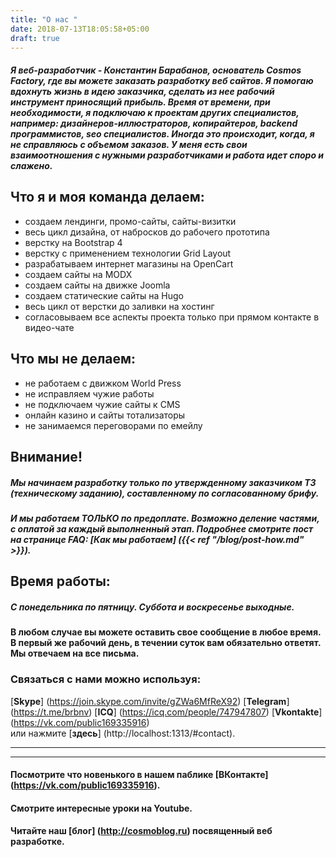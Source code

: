 ```yaml
---
title: "О нас "
date: 2018-07-13T18:05:58+05:00
draft: true
---
```



##### Я веб-разработчик - Константин Барабанов, основатель Cosmos Factory, где вы можете заказать разработку веб сайтов. Я помогаю вдохнуть жизнь в идею заказчика, сделать из нее рабочий инструмент приносящий прибыль. Время от времени, при необходимости, я подключаю к проектам других специалистов, например: дизайнеров-иллюстраторов, копирайтеров, backend программистов, seo специалистов. Иногда это происходит, когда, я не справляюсь с объемом заказов. У меня есть свои взаимоотношения с нужными разработчиками и работа идет споро и слажено.

## Что я и моя команда делаем:
* создаем лендинги, промо-сайты, сайты-визитки
* весь цикл дизайна, от набросков до рабочего прототипа
* верстку на Bootstrap 4
* верстку с применением технологии Grid Layout
* разрабатываем интернет магазины на OpenCart
* создаем сайты на MODX
* создаем сайты на движке Joomla
* создаем статические сайты на Hugo
* весь цикл от верстки до заливки на хостинг
* согласовываем все аспекты проекта только при прямом контакте в видео-чате 

## Что мы не делаем:
* не работаем с движком World Press
* не исправляем чужие работы
* не подключаем чужие сайты к CMS
* онлайн казино и сайты тотализаторы
* не занимаемся переговорами по емейлу
	
## Внимание! 
##### Мы начинаем разработку только по утвержденному заказчиком ТЗ (техническому заданию), составленному по согласованному брифу.	
	
##### И мы работаем ТОЛЬКО по предоплате. Возможно деление частями, с оплатой за каждый выполненный этап. Подробнее смотрите пост на странице FAQ: [**Как мы работаем**] ({{< ref "/blog/post-how.md" >}}).
## Время работы: 
##### С понедельника по пятницу. Суббота и воскресенье выходные.

#### В любом случае вы можете оставить свое сообщение в любое время. В первый же рабочий день, в течении суток вам обязательно ответят. Мы отвечаем на все письма.


### Связаться с нами можно используя: 
[**Skype**] (https://join.skype.com/invite/gZWa6MfReX92) [**Telegram**] (https://t.me/brbnv) [**ICQ**] (https://icq.com/people/747947807) [**Vkontakte**] (https://vk.com/public169335916) <br>или нажмите [**здесь**] (http://localhost:1313/#contact).

---
---

#### Посмотрите что новенького в нашем паблике [**ВКонтакте**] (https://vk.com/public169335916). 

#### Смотрите интересные уроки на Youtube.

#### Читайте наш [**блог**] (http://cosmoblog.ru)  посвященный веб разработке.
